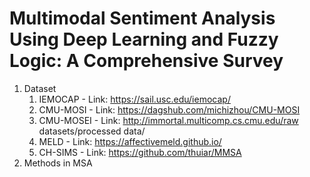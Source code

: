 # Multimodal Sentiment Analysis Using Deep Learning and Fuzzy Logic: A Comprehensive Survey
1. Dataset
   1.  IEMOCAP - Link: https://sail.usc.edu/iemocap/
   2. CMU-MOSI - Link:  https://dagshub.com/michizhou/CMU-MOSI
   3. CMU-MOSEI - Link: http://immortal.multicomp.cs.cmu.edu/raw datasets/processed data/
   4. MELD - Link: https://affectivemeld.github.io/
   5. CH-SIMS - Link: https://github.com/thuiar/MMSA
2. Methods in MSA
 

